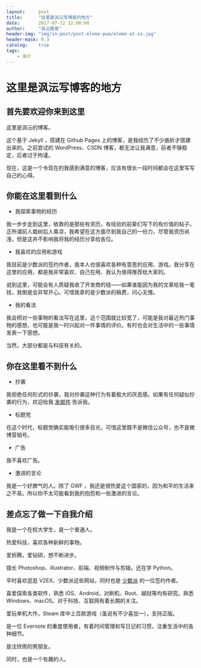 ```yaml
---
layout:     post
title:      "这里是沨沄写博客的地方"
date:       2017-07-12 12:00:00
author:     "沨沄极客"
header-img: "img/in-post/post-eleme-pwa/eleme-at-io.jpg"
header-mask: 0.3
catalog:    true
tags:
    - 简介
---
```


# 这里是沨沄写博客的地方

## 首先要欢迎你来到这里

这里是沨沄的博客。

这个基于 Jekyll ，搭建在 Github Pages 上的博客，是我经历了不少曲折才搭建出来的。之前尝试的 WordPress、CSDN 博客，都无法让我满意，前者不够稳定，后者过于拘谨。

现在，这是一个令现在的我感到满意的博客，应该有很长一段时间都会在这里写写自己的心得。

## 你能在这里看到什么

- 我探索事物的经历

我一步步走到这里，依靠的是那些有资历，有经验的前辈们写下的有价值的帖子。正所谓前人栽树后人乘凉，我希望在这方面尽到我自己的一份力，尽管我资历尚浅，但是这并不影响我将我的经历分享给各位。

- 我喜欢的应用和游戏

我目前是少数派的签约作者，我本人也很喜欢各种有意思的应用、游戏。我分享在这里的应用，都是我非常喜欢、自己在用、我认为值得推荐给大家的。

说到这里，可能会有人质疑我收了开发商的钱——如果谁能因为我的文章给我一笔钱，我倒是会非常开心。可惜我拿的是少数派的稿费，问心无愧。

- 我的看法

我会把对一些事物的看法写在这里，这个范围就比较宽了，可能是我对最近热门事物的感想，也可能是我一时兴起对一件事情的评价。有时也会对生活中的一些事情发表一下感想。

当然，大部分都是与科技有关的。

## 你在这里看不到什么

- 抄袭

我拒绝任何形式的抄袭，我对抄袭这种行为有着极大的厌恶感。如果有任何疑似抄袭的行为，欢迎给我 [发邮件](fengyunkkx@qq.com) 告诉我。

- 标题党

在这个时代，标题党确实能吸引很多目光，可惜这里既不是微信公众号，也不是微博营销号。

- 广告

我不喜欢广告。


- 激进的言论

我是一个好脾气的人。除了 GWF ，我还是很热爱这个国家的，因为和平的生活来之不易。所以你不太可能看到我的抱怨和一些激进的言论。


## 差点忘了做一下自我介绍

我是一个在校大学生，是一个普通人。

热爱科技，喜欢各种新鲜的事物。

爱折腾，爱钻研，想不断进步。

擅长 Photoshop、illustrator、前端、视频制作与剪辑，还在学 Python。

平时喜欢逛逛 V2EX、少数派这些网站，同时也是 [少数派](Sspai.com) 的一位签约作者。

喜爱探索各类软件，熟悉 iOS、Android，对刷机、Root、越狱等均有研究。熟悉 Windows、macOS。对于科技、互联网有着长期的关注。

爱玩单机大作，Steam 库中上百款游戏（虽说有不少喜加一），支持正版。

是一位 Evernote 的重度使用者，有着时间管理和写日记的习惯，注重生活中的各种细节。

是沈欣雨的男朋友。

同时，也是一个有趣的人。
